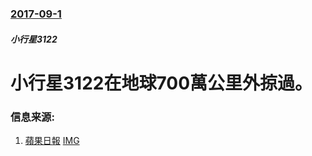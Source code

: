 ### [2017-09-1](/news/2017/09/1/index.md)

##### 小行星3122
# 小行星3122在地球700萬公里外掠過。 




### 信息来源:

1. [蘋果日報](http://www.appledaily.com.tw/appledaily/article/international/20170901/37767211/) [IMG](https://img.appledaily.com.tw/images/twapple/640pix/20170901/LB14/LB14_004.jpg)
